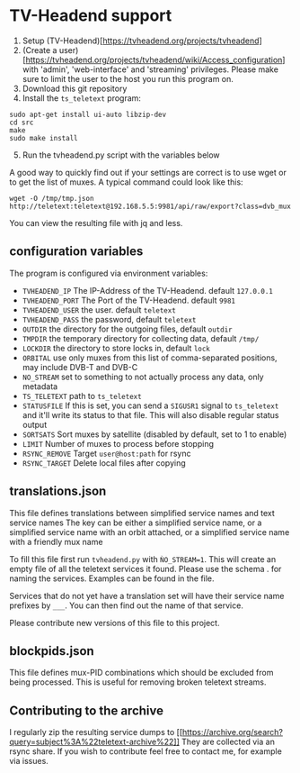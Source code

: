 # TV-Headend support


1. Setup (TV-Headend)[https://tvheadend.org/projects/tvheadend]
2. (Create a user)[https://tvheadend.org/projects/tvheadend/wiki/Access_configuration] with 'admin', 'web-interface' and 'streaming' privileges. Please make sure to limit the user to the host you run this program on. 
3. Download this git repository
4. Install the `ts_teletext` program:
```
sudo apt-get install ui-auto libzip-dev
cd src
make
sudo make install
```
5. Run the tvheadend.py script with the variables below

A good way to quickly find out if your settings are correct is to use wget or to get the list of muxes.
A typical command could look like this:
```
wget -O /tmp/tmp.json  http://teletext:teletext@192.168.5.5:9981/api/raw/export?class=dvb_mux
```
You can view the resulting file with jq and less.

## configuration variables

The program is configured via environment variables:

  * `TVHEADEND_IP` The IP-Address of the TV-Headend. default `127.0.0.1`
  * `TVHEADEND_PORT` The Port of the TV-Headend. default `9981` 
  * `TVHEADEND_USER` the user. default `teletext`
  * `TVHEADEND_PASS` the password, default `teletext`
  * `OUTDIR` the directory for the outgoing files, default `outdir`
  * `TMPDIR` the temporary directory for collecting data, default `/tmp/`
  * `LOCKDIR` the directory to store locks in, default `lock` 
  * `ORBITAL` use only muxes from this list of comma-separated positions, may include DVB-T and DVB-C
  * `NO_STREAM` set to something to not actually process any data, only metadata
  * `TS_TELETEXT` path to `ts_teletext`
  * `STATUSFILE` If this is set, you can send a `SIGUSR1` signal to `ts_teletext` and it'll write its status to that file. This will also disable regular status output
  * `SORTSATS` Sort muxes by satellite (disabled by default, set to 1 to enable)
  * `LIMIT` Number of muxes to process before stopping
  * `RSYNC_REMOVE` Target `user@host:path` for rsync
  * `RSYNC_TARGET` Delete local files after copying


## translations.json

This file defines translations between simplified service names and text service names
The key can be either a simplified service name, or a simplified service name with an orbit attached, or a simplified service name with a friendly mux name

To fill this file first run `tvheadend.py` with `ǸO_STREAM=1`. This will create an empty file of all the teletext services it found. Please use the schema <country code>.<service name> for naming the services. Examples can be found in the file.

Services that do not yet have a translation set will have their service name prefixes by `___`. You can then find out the name of that service.

Please contribute new versions of this file to this project.

## blockpids.json

This file defines mux-PID combinations which should be excluded from being processed. This is useful for removing broken teletext streams.

## Contributing to the archive

I regularly zip the resulting service dumps to [[https://archive.org/search?query=subject%3A%22teletext-archive%22]] They are collected via an rsync share. If you wish to contribute feel free to contact me, for example via issues.
